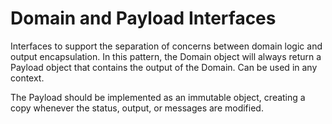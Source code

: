 # Domain and Payload Interfaces

Interfaces to support the separation of concerns between domain logic and output
encapsulation. In this pattern, the Domain object will always return a Payload
object that contains the output of the Domain. Can be used in any context.

The Payload should be implemented as an immutable object, creating a copy whenever
the status, output, or messages are modified.

